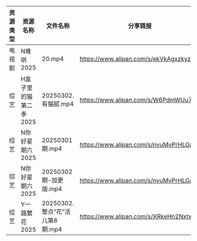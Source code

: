 | 资源类型 | 资源名称          | 文件名称                    | 分享链接                                 | 更新时间                |
| ---- | ------------- | ----------------------- | ------------------------------------ | ------------------- |
| 电视剧  | N难哄2025       | 20.mp4                  | https://www.alipan.com/s/ekVkAgxzkyz | 2025-03-02 16:06:35 |
| 综艺   | H盒子里的猫第二季2025 | 20250302.有猫腻.mp4        | https://www.alipan.com/s/W6PdmWUu7Wr | 2025-03-02 16:08:44 |
| 综艺   | N你好星期六2025    | 20250301期.mp4           | https://www.alipan.com/s/nvuMvPrHLGa | 2025-03-02 00:08:39 |
| 综艺   | N你好星期六2025    | 20250302期-加更版.mp4       | https://www.alipan.com/s/nvuMvPrHLGa | 2025-03-02 14:08:50 |
| 综艺   | Y一路繁花2025     | 20250302.整点“花”活儿第8期.mp4 | https://www.alipan.com/s/XRkeHn2Nxtw | 2025-03-02 16:10:14 |
